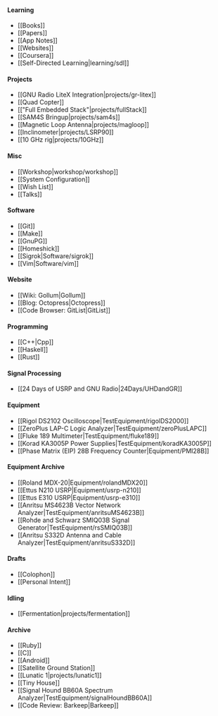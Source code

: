 #### Learning
* [[Books]]
* [[Papers]]
* [[App Notes]]
* [[Websites]]
* [[Coursera]]
* [[Self-Directed Learning|learning/sdl]]

#### Projects
* [[GNU Radio LiteX Integration|projects/gr-litex]]
* [[Quad Copter]]
* [["Full Embedded Stack"|projects/fullStack]]
* [[SAM4S Bringup|projects/sam4s]]
* [[Magnetic Loop Antenna|projects/magloop]]
* [[Inclinometer|projects/LSRP90]]
* [[10 GHz rig|projects/10GHz]]

#### Misc 
* [[Workshop|workshop/workshop]]
* [[System Configuration]]
* [[Wish List]]
* [[Talks]]

#### Software
* [[Git]]
* [[Make]]
* [[GnuPG]]
* [[Homeshick]]
* [[Sigrok|Software/sigrok]]
* [[Vim|Software/vim]]

#### Website
* [[Wiki: Gollum|Gollum]]
* [[Blog: Octopress|Octopress]]
* [[Code Browser: GitList|GitList]]

#### Programming
* [[C++|Cpp]]
* [[Haskell]]
* [[Rust]]

#### Signal Processing
* [[24 Days of USRP and GNU Radio|24Days/UHDandGR]]

#### Equipment
* [[Rigol DS2102 Oscilloscope|TestEquipment/rigolDS2000]]
* [[ZeroPlus LAP-C Logic Analyzer|TestEquipment/zeroPlusLAPC]]
* [[Fluke 189 Multimeter|TestEquipment/fluke189]]
* [[Korad KA3005P Power Supplies|TestEquipment/koradKA3005P]]
* [[Phase Matrix (EIP) 28B Frequency Counter|Equipment/PMI28B]]

#### Equipment Archive
* [[Roland MDX-20|Equipment/rolandMDX20]]
* [[Ettus N210 USRP|Equipment/usrp-n210]]
* [[Ettus E310 USRP|Equipment/usrp-e310]]
* [[Anritsu MS4623B Vector Network Analyzer|TestEquipment/anritsuMS4623B]]
* [[Rohde and Schwarz SMIQ03B Signal Generator|TestEquipment/rsSMIQ03B]]
* [[Anritsu S332D Antenna and Cable Analyzer|TestEquipment/anritsuS332D]]

#### Drafts
* [[Colophon]]
* [[Personal Intent]]

#### Idling
* [[Fermentation|projects/fermentation]]

#### Archive
* [[Ruby]]
* [[C]]
* [[Android]]
* [[Satellite Ground Station]]
* [[Lunatic 1|projects/lunatic1]]
* [[Tiny House]]
* [[Signal Hound BB60A Spectrum Analyzer|TestEquipment/signalHoundBB60A]]
* [[Code Review: Barkeep|Barkeep]]